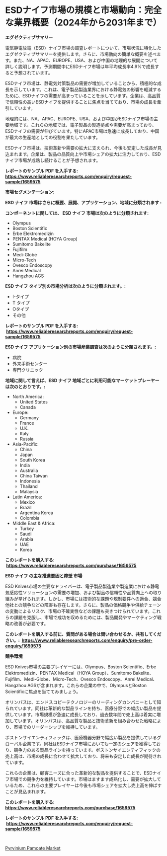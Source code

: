 <p><h1>ESDナイフ市場の規模と市場動向：完全な業界概要（2024年から2031年まで）</h1></p><p><strong>エグゼクティブサマリー</strong></p>
<p><p>電気静電放電（ESD）ナイフ市場の調査レポートについて、市場状況に特化したエグゼクティブサマリーを提供します。さらに、市場動向の簡単な概要を述べます。また、NA、APAC、EUROPE、USA、および中国の地理的な展開について詳しく説明します。予測期間中にESDナイフ市場は年平均成長率4.9%で成長すると予想されています。</p><p>ESDナイフ市場は、静電気対策製品の需要が増加していることから、積極的な成長を示しています。これは、電子製品製造業界における静電気の影響を軽減するために、ESDナイフの需要が高まっていることを示しています。企業は、高品質で信頼性の高いESDナイフを提供することに焦点を当てており、市場の成長を牽引しています。</p><p>地理的には、NA、APAC、EUROPE、USA、および中国がESDナイフ市場の主要地域です。これらの地域では、電子製品の製造拠点や需要が高まっており、ESDナイフの需要が伸びています。特にAPAC市場は急速に成長しており、中国が最大の生産地としての役割を果たしています。</p><p>ESDナイフ市場は、技術革新や需要の拡大に支えられ、今後も安定した成長が見込まれます。企業は、製品の品質向上や市場シェアの拡大に注力しており、ESDナイフ市場が成熟し続けることが予想されます。</p></p>
<p><strong>レポートのサンプル PDF を入手する: <a href="https://www.reliableresearchreports.com/enquiry/request-sample/1659575">https://www.reliableresearchreports.com/enquiry/request-sample/1659575</a></strong></p>
<p><strong>市場セグメンテーション:</strong></p>
<p><strong> ESD ナイフ 市場はさらに概要、展開、アプリケーション、地域に分類されます :</strong></p>
<p><strong>コンポーネントに関しては、 ESD ナイフ 市場は次のように分類されます: &nbsp;</strong></p>
<p><ul><li>Olympus</li><li>Boston Scientific</li><li>Erbe Elektromedizin</li><li>PENTAX Medical (HOYA Group)</li><li>Sumitomo Bakelite</li><li>Fujifilm</li><li>Medi-Globe</li><li>Micro-Tech</li><li>Ovesco Endoscopy</li><li>Anrei Medical</li><li>Hangzhou AGS</li></ul></p>
<p><strong> ESD ナイフ タイプ別の市場分析は次のように分類されます。:</strong></p>
<p><ul><li>I-タイプ</li><li>T タイプ</li><li>Oタイプ</li><li>その他</li></ul></p>
<p><strong>レポートのサンプル PDF を入手する: &nbsp;<a href="https://www.reliableresearchreports.com/enquiry/request-sample/1659575">https://www.reliableresearchreports.com/enquiry/request-sample/1659575</a></strong></p>
<p><strong> ESD ナイフ アプリケーション別の市場産業調査は次のように分類されます。:</strong></p>
<p><ul><li>病院</li><li>外来手術センター</li><li>専門クリニック</li></ul></p>
<p><strong>地域に関して言えば、ESD ナイフ 地域ごとに利用可能なマーケットプレーヤーは次のとおりです。:</strong></p>
<p><ul>
    <li>
        North America:
        <ul>
            <li>United States</li>
            <li>Canada</li>
        </ul>
    </li>
    <li>
        Europe:
        <ul>
            <li>Germany</li>
            <li>France</li>
            <li>U.K.</li>
            <li>Italy</li>
            <li>Russia</li>
        </ul>
    </li>
    <li>
        Asia-Pacific:
        <ul>
            <li>China</li>
            <li>Japan</li>
            <li>South Korea</li>
            <li>India</li>
            <li>Australia</li>
            <li>China Taiwan</li>
            <li>Indonesia</li>
            <li>Thailand</li>
            <li>Malaysia</li>
        </ul>
    </li>
    <li>
        Latin America:
        <ul>
            <li>Mexico</li>
            <li>Brazil</li>
            <li>Argentina Korea</li>
            <li>Colombia</li>
        </ul>
    </li>
    <li>
        Middle East & Africa:
        <ul>
            <li>Turkey</li>
            <li>Saudi</li>
            <li>Arabia</li>
            <li>UAE</li>
            <li>Korea</li>
        </ul>
    </li>
    </ul></p>
<p><strong>このレポートを購入する: &nbsp;<a href="https://www.reliableresearchreports.com/purchase/1659575">https://www.reliableresearchreports.com/purchase/1659575</a></strong></p>
<p><strong>ESD ナイフ の主な推進要因と障壁 市場</strong></p>
<p><p>ESD Knives市場の主要なドライバーは、電子製品製造業や製造業における静電気感応性ソリューションの需要の増加、および製品の信頼性や品質向上への取り組みが挙げられます。しかし、市場には技術的な課題や規制要件への適合、競合他社との競争などの障害も存在します。さらに、製品の価格競争や供給チェーンの変動によるリスク、市場の不確実性などの課題も突きつけられています。これらの課題を克服し、市場で成功を収めるためには、製品開発やマーケティング戦略の改善が必要です。</p></p>
<p><strong>このレポートを購入する前に、質問がある場合は問い合わせるか、共有してください。:&nbsp; <a href="https://www.reliableresearchreports.com/enquiry/pre-order-enquiry/1659575">https://www.reliableresearchreports.com/enquiry/pre-order-enquiry/1659575</a></strong></p>
<p><strong>競争環境</strong></p>
<p><p>ESD Knives市場の主要プレイヤーには、Olympus、Boston Scientific、Erbe Elektromedizin、PENTAX Medical（HOYA Group）、Sumitomo Bakelite、Fujifilm、Medi-Globe、Micro-Tech、Ovesco Endoscopy、Anrei Medical、Hangzhou AGSが含まれます。これらの企業の中で、OlympusとBoston Scientificに焦点を当ててみましょう。</p><p>オリンパスは、エンドスコピーテクノロジーのリーディングカンパニーとして知られています。同社は革新的な製品ラインを持ち、医療分野での幅広い製品を提供しています。市場規模が急速に成長しており、過去数年間で売上高は着実に増加しています。オリンパスは、高品質な製品と技術革新を組み合わせた戦略により、市場でのリーダーシップを維持しています。</p><p>ボストンサイエンティフィックは、医療機器分野で幅広い製品を提供しているグローバル企業です。同社はESDナイフ市場においても一定のシェアを獲得しており、競争力のある製品ラインを持っています。ボストンサイエンティフィックの売上高は、市場の成長に合わせて拡大しており、将来も安定した成長が期待されています。</p><p>これらの企業は、顧客ニーズに合った革新的な製品を提供することで、ESDナイフ市場での競争力を維持しています。市場はますます成熟化し、需要が拡大しているため、これらの主要プレイヤーは今後も市場シェアを拡大し売上高を伸ばすことが見込まれます。</p></p>
<p><strong>このレポートを購入する: &nbsp; <a href="https://www.reliableresearchreports.com/purchase/1659575">https://www.reliableresearchreports.com/purchase/1659575</a></strong></p>
<p><strong>レポートのサンプル PDF を入手する: &nbsp;<a href="https://www.reliableresearchreports.com/enquiry/request-sample/1659575">https://www.reliableresearchreports.com/enquiry/request-sample/1659575</a></strong><strong></strong></p>
<p>&nbsp;</p>
<p><p><a href="https://chivalrous-flock-a86.notion.site/Pyrvinium-Pamoate-Market-Share-Market-New-Trends-Analysis-Report-By-Type-By-Application-By-End-u-c66f7df907a146cc895283f4d2d71287">Pyrvinium Pamoate Market</a></p></p>